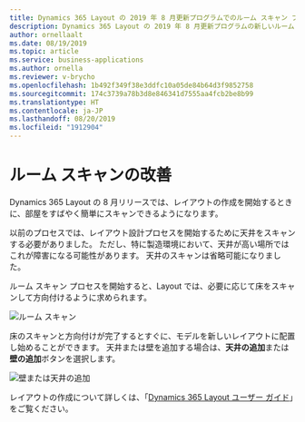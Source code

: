 ```yaml
---
title: Dynamics 365 Layout の 2019 年 8 月更新プログラムでのルーム スキャン プロセスの向上
description: Dynamics 365 Layout の 2019 年 8 月更新プログラムの新しいルーム スキャン プロセスでは、新しいレイアウトを開始するために天井をスキャンする必要はありません。
author: ornellaalt
ms.date: 08/19/2019
ms.topic: article
ms.service: business-applications
ms.author: ornella
ms.reviewer: v-brycho
ms.openlocfilehash: 1b492f349f38e3ddfc10a05de84b64d3f9852758
ms.sourcegitcommit: 174c3739a78b3d8e846341d7555aa4fcb2be8b99
ms.translationtype: HT
ms.contentlocale: ja-JP
ms.lasthandoff: 08/20/2019
ms.locfileid: "1912904"
---
```

# <a name="room-scanning-improvements"></a>ルーム スキャンの改善

Dynamics 365 Layout の 8 月リリースでは、レイアウトの作成を開始するときに、部屋をすばやく簡単にスキャンできるようになります。

以前のプロセスでは、レイアウト設計プロセスを開始するために天井をスキャンする必要がありました。 ただし、特に製造環境において、天井が高い場所ではこれが障害になる可能性があります。 天井のスキャンは省略可能になりました。

ルーム スキャン プロセスを開始すると、Layout では、必要に応じて床をスキャンして方向付けるように求められます。  

![ルーム スキャン](media/scan-process.png "ルーム スキャン")

床のスキャンと方向付けが完了するとすぐに、モデルを新しいレイアウトに配置し始めることができます。 天井または壁を追加する場合は、**天井の追加**または**壁の追加**ボタンを選択します。 

![壁または天井の追加](media/add-wall-ceiling.png "壁または天井の追加")

レイアウトの作成について詳しくは、「[Dynamics 365 Layout ユーザー ガイド](https://docs.microsoft.com/dynamics365/mixed-reality/layout/user-guide)」をご覧ください。
